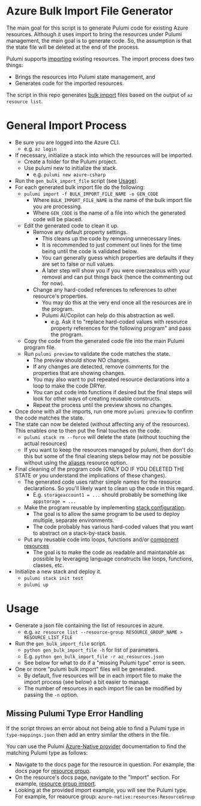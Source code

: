# Azure Bulk Import File Generator

The main goal for this script is to generate Pulumi code for existing Azure resources.
Although it uses import to bring the resources under Pulumi management, the main goal is to generate code.
So, the assumption is that the state file will be deleted at the end of the process.

Pulumi supports [importing](https://www.pulumi.com/docs/iac/adopting-pulumi/import/) existing resources.
The import process does two things:
- Brings the resources into Pulumi state management, and
- Generates code for the imported resources.

The script in this repo generates [bulk import](https://www.pulumi.com/docs/iac/adopting-pulumi/import/#bulk-import-operations) files based on the output of `az resource list`.

# General Import Process

* Be sure you are logged into the Azure CLI.
  * e.g. `az login`
* If necessary, initialize a stack into which the resources will be imported.
  * Create a folder for the Pulumi project.
  * Use pulumi new to initialize the stack.
    * e.g. `pulumi new azure-csharp` 
* Run the `gen_bulk_import_file` script (see [Usage](#Usage)).
* For each generated bulk import file do the following:
  * `pulumi import -f BULK_IMPORT_FILE_NAME -o GEN_CODE`
    * Where `BULK_IMPORT_FILE_NAME` is the name of the bulk import file you are processing.
    * Where `GEN_CODE` is the name of a file into which the generated code will be placed.
  * Edit the generated code to clean it up.
    * Remove any default property settings.
      * This cleans up the code by removing unnecessary lines.
      * It is recommended to just comment out lines for the time being until the code is validated below.
      * You can generally guess which properties are defaults if they are set to false or null values.
      * A later step will show you if you were overzealous with your removal and can put things back (hence the commenting out for now).
    * Change any hard-coded references to references to other resource's properties.
      * You may do this at the very end once all the resources are in the program.
      * Pulumi AI/Copilot can help do this abstraction as well.
        * e.g. Ask it to "replace hard-coded values with resource property references for the following program" and pass the program.
  * Copy the code from the generated code file into the main Pulumi program file.
  * Run `pulumi preview` to validate the code matches the state.
    * The preview should show NO changes.
    * If any changes are detected, remove comments for the properties that are showing changes.
    * You may also want to put repeated resource declarations into a loop to make the code DRYer.
    * You can put code into functions if desired but the final steps will look for other ways of creating reusable constructs.
    * Repeat the process until the preview shows no changes.
* Once done with all the imports, run one more `pulumi preview` to confirm the code matches the state.
* The state can now be deleted (without affecting any of the resources). This enables one to then put the final touches on the code.
  * `pulumi stack rm --force` will delete the state (without touching the actual resources)
  * If you want to keep the resources managed by pulumi, then don't do this but some of the final cleaning steps below may not be possible without using the [aliases](https://www.pulumi.com/docs/iac/concepts/options/aliases/) resource option.  
* Final cleaning of the program code (ONLY DO IF YOU DELETED THE STATE or you understand the implications of these changes).
  * The generated code uses rather simple names for the resource declarations. So you'll likely want to clean up the code in this regard.
    * E.g. `storageaccount1 = ...` should probably be something like `appstorage = ...`
  * Make the program reusable by implementing [stack configuration](https://www.pulumi.com/docs/iac/concepts/config/).
    * The goal is to allow the same program to be used to deploy multiple, separate environments.
    * The code probably has various hard-coded values that you want to abstract on a stack-by-stack basis.
  * Put any reusable code into loops, functions and/or [component resources](https://www.pulumi.com/docs/iac/concepts/resources/components/) 
    * The goal is to make the code as readable and maintanable as possible by leveraging language constructs like loops, functions, classes, etc.
* Initialize a new stack and deploy it.
  * `pulumi stack init test`
  * `pulumi up`

# Usage

* Generate a json file containing the list of resources in azure.
  * e.g. `az resource list --resource-group RESOURCE_GROUP_NAME > RESOURCE_LIST_FILE`
* Run the `gen_bulk_import_file` script.
  * `python gen_bulk_import_file -h` for list of parameters.
  * E.g. `python gen_bulk_import_file -r az_resources.json` 
  * See below for what to do if a "missing Pulumi type" error is seen.
* One or more "pulumi bulk import" files will be generated.
  * By default, five resources will be in each import file to make the import process (see below) a bit easier to manage.
  * The number of resources in each import file can be modified by passing the `-n` option.

## Missing Pulumi Type Error Handling

If the script throws an error about not being able to find a Pulumi type in `type-mappings.json` then add an entry similar the others in the file.

You can use the Pulumi [Azure-Native provider](https://www.pulumi.com/registry/packages/azure-native/) documentation to find the matching Pulumi type as follows:
* Navigate to the docs page for the resource in question. For example, the docs page for [resource group](https://www.pulumi.com/registry/packages/azure-native/api-docs/resources/resourcegroup/).
* On the resource's docs page, navigate to the "Import" section. For example, [resource group import](https://www.pulumi.com/registry/packages/azure-native/api-docs/resources/resourcegroup/#import).
* Looking at the provided import example, you will see the Pulumi type. For example, for reaource group: `azure-native:resources:ResourceGroup`


